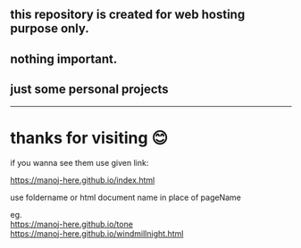 ## this repository is created for web hosting purpose only. 
## nothing important. 
## just some personal projects 
___
# thanks for visiting 😊


if you wanna see them use given link:

https://manoj-here.github.io/index.html

use foldername or html document name in place of pageName <br>

eg. <br>
https://manoj-here.github.io/tone  <br>
https://manoj-here.github.io/windmillnight.html
